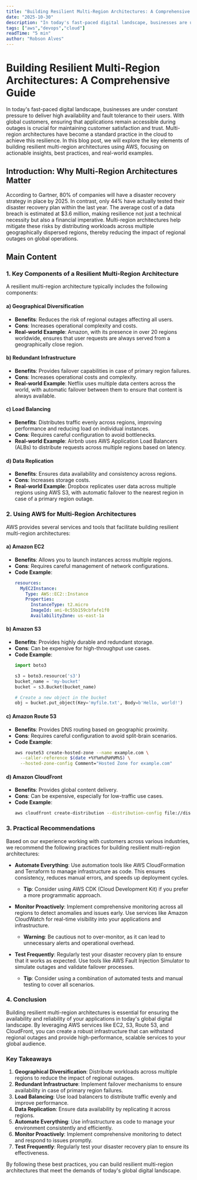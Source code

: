 ```yaml
---
title: "Building Resilient Multi-Region Architectures: A Comprehensive Guide"
date: "2025-10-30"
description: "In today's fast-paced digital landscape, businesses are under constant pressure to deliver high availability and fault tolerance to their users. With globa..."
tags: ["aws","devops","cloud"]
readTime: "5 min"
author: "Robson Alves"
---
```


# Building Resilient Multi-Region Architectures: A Comprehensive Guide

In today's fast-paced digital landscape, businesses are under constant pressure to deliver high availability and fault tolerance to their users. With global customers, ensuring that applications remain accessible during outages is crucial for maintaining customer satisfaction and trust. Multi-region architectures have become a standard practice in the cloud to achieve this resilience. In this blog post, we will explore the key elements of building resilient multi-region architectures using AWS, focusing on actionable insights, best practices, and real-world examples.

## Introduction: Why Multi-Region Architectures Matter

According to Gartner, 80% of companies will have a disaster recovery strategy in place by 2025. In contrast, only 44% have actually tested their disaster recovery plan within the last year. The average cost of a data breach is estimated at $3.6 million, making resilience not just a technical necessity but also a financial imperative. Multi-region architectures help mitigate these risks by distributing workloads across multiple geographically dispersed regions, thereby reducing the impact of regional outages on global operations.

## Main Content

### 1. Key Components of a Resilient Multi-Region Architecture

A resilient multi-region architecture typically includes the following components:

#### a) **Geographical Diversification**

   - **Benefits**: Reduces the risk of regional outages affecting all users.
   - **Cons**: Increases operational complexity and costs.
   - **Real-world Example**: Amazon, with its presence in over 20 regions worldwide, ensures that user requests are always served from a geographically close region.

#### b) **Redundant Infrastructure**

   - **Benefits**: Provides failover capabilities in case of primary region failures.
   - **Cons**: Increases operational costs and complexity.
   - **Real-world Example**: Netflix uses multiple data centers across the world, with automatic failover between them to ensure that content is always available.

#### c) **Load Balancing**

   - **Benefits**: Distributes traffic evenly across regions, improving performance and reducing load on individual instances.
   - **Cons**: Requires careful configuration to avoid bottlenecks.
   - **Real-world Example**: Airbnb uses AWS Application Load Balancers (ALBs) to distribute requests across multiple regions based on latency.

#### d) **Data Replication**

   - **Benefits**: Ensures data availability and consistency across regions.
   - **Cons**: Increases storage costs.
   - **Real-world Example**: Dropbox replicates user data across multiple regions using AWS S3, with automatic failover to the nearest region in case of a primary region outage.

### 2. Using AWS for Multi-Region Architectures

AWS provides several services and tools that facilitate building resilient multi-region architectures:

#### a) **Amazon EC2**

   - **Benefits**: Allows you to launch instances across multiple regions.
   - **Cons**: Requires careful management of network configurations.
   - **Code Example**:
     ```yaml
     resources:
       MyEC2Instance:
         Type: AWS::EC2::Instance
         Properties:
           InstanceType: t2.micro
           ImageId: ami-0c55b159cbfafe1f0
           AvailabilityZone: us-east-1a
     ```

#### b) **Amazon S3**

   - **Benefits**: Provides highly durable and redundant storage.
   - **Cons**: Can be expensive for high-throughput use cases.
   - **Code Example**:
     ```python
     import boto3

     s3 = boto3.resource('s3')
     bucket_name = 'my-bucket'
     bucket = s3.Bucket(bucket_name)

     # Create a new object in the bucket
     obj = bucket.put_object(Key='myfile.txt', Body=b'Hello, world!')
     ```

#### c) **Amazon Route 53**

   - **Benefits**: Provides DNS routing based on geographic proximity.
   - **Cons**: Requires careful configuration to avoid split-brain scenarios.
   - **Code Example**:
     ```bash
     aws route53 create-hosted-zone --name example.com \
       --caller-reference $(date +%Y%m%d%H%M%S) \
       --hosted-zone-config Comment="Hosted Zone for example.com"
     ```

#### d) **Amazon CloudFront**

   - **Benefits**: Provides global content delivery.
   - **Cons**: Can be expensive, especially for low-traffic use cases.
   - **Code Example**:
     ```bash
     aws cloudfront create-distribution --distribution-config file://distribution-config.json
     ```

### 3. Practical Recommendations

Based on our experience working with customers across various industries, we recommend the following practices for building resilient multi-region architectures:

- **Automate Everything**: Use automation tools like AWS CloudFormation and Terraform to manage infrastructure as code. This ensures consistency, reduces manual errors, and speeds up deployment cycles.
  - **Tip**: Consider using AWS CDK (Cloud Development Kit) if you prefer a more programmatic approach.

- **Monitor Proactively**: Implement comprehensive monitoring across all regions to detect anomalies and issues early. Use services like Amazon CloudWatch for real-time visibility into your applications and infrastructure.
  - **Warning**: Be cautious not to over-monitor, as it can lead to unnecessary alerts and operational overhead.

- **Test Frequently**: Regularly test your disaster recovery plan to ensure that it works as expected. Use tools like AWS Fault Injection Simulator to simulate outages and validate failover processes.
  - **Tip**: Consider using a combination of automated tests and manual testing to cover all scenarios.

### 4. Conclusion

Building resilient multi-region architectures is essential for ensuring the availability and reliability of your applications in today's global digital landscape. By leveraging AWS services like EC2, S3, Route 53, and CloudFront, you can create a robust infrastructure that can withstand regional outages and provide high-performance, scalable services to your global audience.

### Key Takeaways

1. **Geographical Diversification**: Distribute workloads across multiple regions to reduce the impact of regional outages.
2. **Redundant Infrastructure**: Implement failover mechanisms to ensure availability in case of primary region failures.
3. **Load Balancing**: Use load balancers to distribute traffic evenly and improve performance.
4. **Data Replication**: Ensure data availability by replicating it across regions.
5. **Automate Everything**: Use infrastructure as code to manage your environment consistently and efficiently.
6. **Monitor Proactively**: Implement comprehensive monitoring to detect and respond to issues promptly.
7. **Test Frequently**: Regularly test your disaster recovery plan to ensure its effectiveness.

By following these best practices, you can build resilient multi-region architectures that meet the demands of today's global digital landscape.